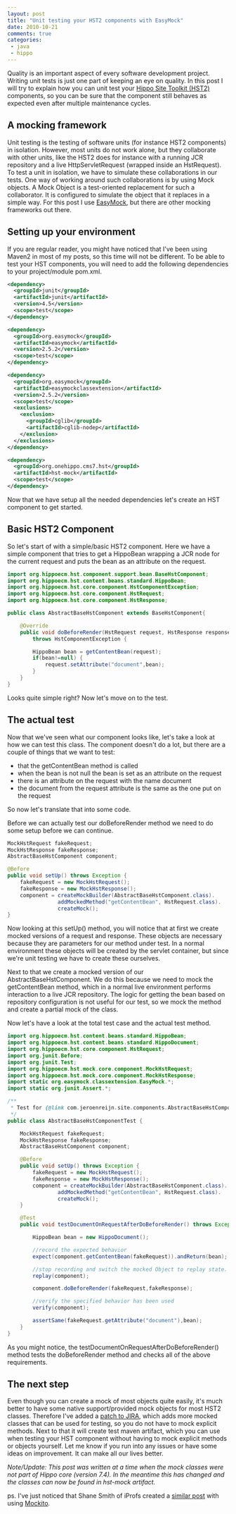 ```yaml
---
layout: post
title: "Unit testing your HST2 components with EasyMock"
date: 2010-10-21
comments: true
categories:
 - java
 - hippo
---
```


Quality is an important aspect of every software development project. Writing unit tests is just one part of keeping an eye on quality. In this post I will try to explain how you can unit test your <a href="http://www.onehippo.org/site-toolkit/index.html">Hippo Site Toolkit (HST2)</a> components, so you can be sure that the component still behaves as expected even after multiple maintenance cycles.

## A mocking framework
Unit testing is the testing of software units (for instance HST2 components) in isolation. However, most units do not work alone, but they collaborate with other units, like the HST2 does for instance with a running JCR repository and a live HttpServletRequest (wrapped inside an HstRequest). To test a unit in isolation, we have to simulate these collaborations in our tests.
One way of working around such collaborations is by using Mock objects. A Mock Object is a test-oriented replacement for such a collaborator. It is configured to simulate the object that it replaces in a simple way. For this post I use <a href="http://www.easymock.org/">EasyMock</a>, but there are other mocking frameworks out there.

## Setting up your environment
If you are regular reader, you might have noticed that I've been using Maven2 in most of my posts, so this time will not be different. To be able to test your HST components, you will need to add the following dependencies to your project/module pom.xml.

``` xml
<dependency>
  <groupId>junit</groupId>
  <artifactId>junit</artifactId>
  <version>4.5</version>
  <scope>test</scope>
</dependency>

<dependency>
  <groupId>org.easymock</groupId>
  <artifactId>easymock</artifactId>
  <version>2.5.2</version>
  <scope>test</scope>
</dependency>

<dependency>
  <groupId>org.easymock</groupId>
  <artifactId>easymockclassextension</artifactId>
  <version>2.5.2</version>
  <scope>test</scope>
  <exclusions>
    <exclusion>
      <groupId>cglib</groupId>
      <artifactId>cglib-nodep</artifactId>
    </exclusion>
  </exclusions>
</dependency>

<dependency>
  <groupId>org.onehippo.cms7.hst</groupId>
  <artifactId>hst-mock</artifactId>
  <scope>test</scope>
</dependency>
```
Now that we have setup all the needed dependencies let's create an HST component to get started.

## Basic HST2 Component
So let's start of with a simple/basic HST2 component. Here we have a simple component that tries to get a HippoBean wrapping a JCR node for the current request and puts the bean as an attribute on the request.

```java
import org.hippoecm.hst.component.support.bean.BaseHstComponent;
import org.hippoecm.hst.content.beans.standard.HippoBean;
import org.hippoecm.hst.core.component.HstComponentException;
import org.hippoecm.hst.core.component.HstRequest;
import org.hippoecm.hst.core.component.HstResponse;

public class AbstractBaseHstComponent extends BaseHstComponent{

    @Override
    public void doBeforeRender(HstRequest request, HstResponse response)
        throws HstComponentException {

        HippoBean bean = getContentBean(request);
        if(bean!=null) {
            request.setAttribute("document",bean);
        }
    }
}
```
Looks quite simple right? Now let's move on to the test.

## The actual test
Now that we've seen what our component looks like, let's take a look at how we can test this class. The component doesn't do a lot, but there are a couple of things that we want to test:

<ul><li>that the getContentBean method is called</li><li>when the bean is not null the bean is set as an attribute on the request</li><li>there is an attribute on the request with the name document</li><li>the document from the request attribute is the same as the one put on the request</li></ul>
So now let's translate that into some code.

Before we can actually test our doBeforeRender method we need to do some setup before we can continue.

```java
MockHstRequest fakeRequest;
MockHstResponse fakeResponse;
AbstractBaseHstComponent component;

@Before
public void setUp() throws Exception {
    fakeRequest = new MockHstRequest();
    fakeResponse = new MockHstResponse();
    component = createMockBuilder(AbstractBaseHstComponent.class).
                addMockedMethod("getContentBean", HstRequest.class).
                createMock();
}
```
Now looking at this setUp() method, you will notice that at first we create mocked versions of a request and response. These objects are necessary because they are parameters for our method under test. In a normal environment these objects will be created by the servlet container, but since we're unit testing we have to create these ourselves.  

Next to that we create a mocked version of our AbstractBaseHstComponent. We do this because we need to mock the getContentBean method, which in a normal live environment performs interaction to a live JCR repository. The logic for getting the bean based on repository configuration is not useful for our test, so we mock the method and create a partial mock of the class.

Now let's have a look at the total test case and the actual test method.

``` java
import org.hippoecm.hst.content.beans.standard.HippoBean;
import org.hippoecm.hst.content.beans.standard.HippoDocument;
import org.hippoecm.hst.core.component.HstRequest;
import org.junit.Before;
import org.junit.Test;
import org.hippoecm.hst.mock.core.component.MockHstRequest;
import org.hippoecm.hst.mock.core.component.MockHstResponse;
import static org.easymock.classextension.EasyMock.*;
import static org.junit.Assert.*;

/**
 * Test for {@link com.jeroenreijn.site.components.AbstractBaseHstComponent}
 */
public class AbstractBaseHstComponentTest {

    MockHstRequest fakeRequest;
    MockHstResponse fakeResponse;
    AbstractBaseHstComponent component;

    @Before
    public void setUp() throws Exception {
        fakeRequest = new MockHstRequest();
        fakeResponse = new MockHstResponse();
        component = createMockBuilder(AbstractBaseHstComponent.class).
                addMockedMethod("getContentBean", HstRequest.class).
                createMock();
    }

    @Test
    public void testDocumentOnRequestAfterDoBeforeRender() throws Exception {

        HippoBean bean = new HippoDocument();

        //record the expected behavior
        expect(component.getContentBean(fakeRequest)).andReturn(bean);

        //stop recording and switch the mocked Object to replay state.
        replay(component);

        component.doBeforeRender(fakeRequest,fakeResponse);

        //verify the specified behavior has been used
        verify(component);

        assertSame(fakeRequest.getAttribute("document"),bean);
    }
}
```
As you might notice, the testDocumentOnRequestAfterDoBeforeRender() method tests the doBeforeRender method and checks all of the above requirements.

## The next step
Even though you can create a mock of most objects quite easily, it's much better to have some native support/provided mock objects for most HST2 classes. Therefore I've added a <a href="https://issues.onehippo.com/browse/HSTTWO-1257">patch to JIRA</a>, which adds more mocked classes that can be used for testing, so you do not have to mock explicit methods. Next to that it will create test maven artifact, which you can use when testing your HST component without having to mock explicit methods or objects yourself.
Let me know if you run into any issues or have some ideas on improvement. It can make all our lives better.

<i>Note/Update: This post was written at a time when the mock  classes were not part of Hippo core (version 7.4). In the meantime this has changed  and the classes can now be found in hst-mock artifact.</i>


ps. I've just noticed that Shane Smith of iProfs created a <a href="http://blog.iprofs.nl/2010/10/19/hst-and-mockito-sitting-on-a-tree/">similar post</a> with using <a href="http://mockito.org/">Mockito</a>.
